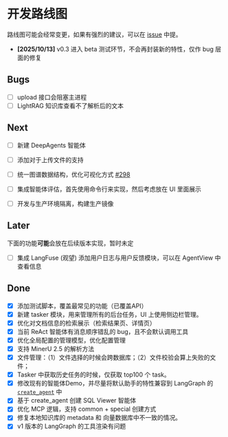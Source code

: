 # 开发路线图

路线图可能会经常变更，如果有强烈的建议，可以在 [issue](https://github.com/xerrors/Yuxi-Know/issues) 中提。

- **[2025/10/13]** v0.3 进入 beta 测试环节，不会再封装新的特性，仅作 bug 层面的修复


## Bugs

- [ ] upload 接口会阻塞主进程
- [ ] LightRAG 知识库查看不了解析后的文本

## Next

- [ ] 新建 DeepAgents 智能体
- [ ] 添加对于上传文件的支持
- [ ] 统一图谱数据结构，优化可视化方式 [#298](https://github.com/xerrors/Yuxi-Know/issues/298) <Badge type="info" text="0.4" />
- [ ] 集成智能体评估，首先使用命令行来实现，然后考虑放在 UI 里面展示
- [ ] 开发与生产环境隔离，构建生产镜像 <Badge type="info" text="0.4" />


## Later

下面的功能**可能**会放在后续版本实现，暂时未定

- [ ] 集成 LangFuse (观望) 添加用户日志与用户反馈模块，可以在 AgentView 中查看信息

## Done


- [x] 添加测试脚本，覆盖最常见的功能（已覆盖API）
- [x] 新建 tasker 模块，用来管理所有的后台任务，UI 上使用侧边栏管理。
- [x] 优化对文档信息的检索展示（检索结果页、详情页）
- [x] 当前 ReAct 智能体有消息顺序错乱的 bug，且不会默认调用工具
- [x] 优化全局配置的管理模型，优化配置管理
- [x] 支持 MinerU 2.5 的解析方法 <Badge type="info" text="0.3.5" />
- [x] 文件管理：（1）文件选择的时候会跨数据库；（2）文件校验会算上失败的文件；
- [x] Tasker 中获取历史任务的时候，仅获取 top100 个 task。
- [x] 修改现有的智能体Demo，并尽量将默认助手的特性兼容到 LangGraph 的 [`create_agent`](https://docs.langchain.com/oss/python/langchain/agents) 中
- [x] 基于 create_agent 创建 SQL Viewer 智能体 <Badge type="info" text="0.3.5" />
- [x] 优化 MCP 逻辑，支持 common + special 创建方式 <Badge type="info" text="0.3.5" />
- [x] 修复本地知识库的 metadata 和 向量数据库中不一致的情况。
- [x] v1 版本的 LangGraph 的工具渲染有问题